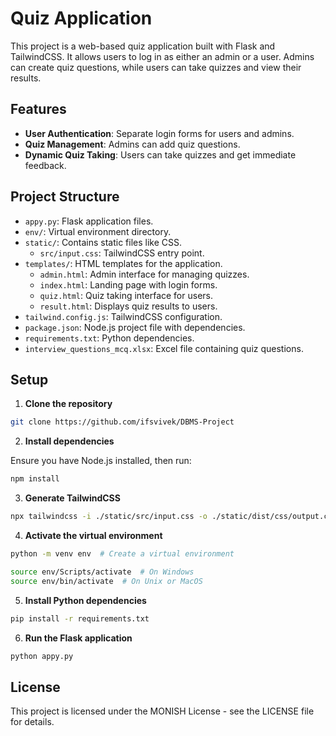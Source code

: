 # Quiz Application

This project is a web-based quiz application built with Flask and TailwindCSS. It allows users to log in as either an admin or a user. Admins can create quiz questions, while users can take quizzes and view their results.

## Features

- **User Authentication**: Separate login forms for users and admins.
- **Quiz Management**: Admins can add quiz questions.
- **Dynamic Quiz Taking**: Users can take quizzes and get immediate feedback.

## Project Structure

- `appy.py`: Flask application files.
- `env/`: Virtual environment directory.
- `static/`: Contains static files like CSS.
  - `src/input.css`: TailwindCSS entry point.
- `templates/`: HTML templates for the application.
  - `admin.html`: Admin interface for managing quizzes.
  - `index.html`: Landing page with login forms.
  - `quiz.html`: Quiz taking interface for users.
  - `result.html`: Displays quiz results to users.
- `tailwind.config.js`: TailwindCSS configuration.
- `package.json`: Node.js project file with dependencies.
- `requirements.txt`: Python dependencies.
- `interview_questions_mcq.xlsx`: Excel file containing quiz questions.

## Setup

1. **Clone the repository**

```bash
git clone https://github.com/ifsvivek/DBMS-Project
```

2. **Install dependencies**

Ensure you have Node.js installed, then run:

```bash
npm install
```

3. **Generate TailwindCSS**

```bash
npx tailwindcss -i ./static/src/input.css -o ./static/dist/css/output.css --watch
```

4. **Activate the virtual environment**

```bash
python -m venv env  # Create a virtual environment
```

```bash
source env/Scripts/activate  # On Windows
source env/bin/activate  # On Unix or MacOS
```

5. **Install Python dependencies**

```bash
pip install -r requirements.txt
```

6. **Run the Flask application**

```bash
python appy.py
```

## License

This project is licensed under the MONISH License - see the LICENSE file for details.
